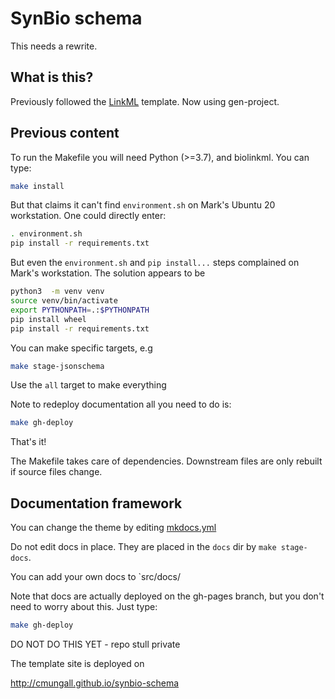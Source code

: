 # SynBio schema

This needs a rewrite.

## What is this?

Previously followed the [LinkML](https://github.com/biolink/biolinkml/) template. Now using gen-project.

## Previous content

To run the Makefile you will need Python (>=3.7), and biolinkml. You can type:

```bash
make install
```

But that claims it can't find `environment.sh` on Mark's Ubuntu 20 workstation. One could directly enter:

```bash
. environment.sh
pip install -r requirements.txt
```

But even the `environment.sh` and `pip install...` steps complained on Mark's  workstation. The solution appears to be

```bash
python3  -m venv venv 
source venv/bin/activate 
export PYTHONPATH=.:$PYTHONPATH 
pip install wheel 
pip install -r requirements.txt
```

You can make specific targets, e.g

```bash
make stage-jsonschema
```

Use the `all` target to make everything

Note to redeploy documentation all you need to do is:

```bash
make gh-deploy
```

That's it!

The Makefile takes care of dependencies. Downstream files are only rebuilt if source files change.

## Documentation framework

You can change the theme by editing [mkdocs.yml](mkdocs.yml)

Do not edit docs in place. They are placed in the `docs` dir by `make stage-docs`.

You can add your own docs to `src/docs/

Note that docs are actually deployed on the gh-pages branch, but you don't need to worry about this. Just type:

```bash
make gh-deploy
```

DO NOT DO THIS YET - repo stull private

The template site is deployed on

http://cmungall.github.io/synbio-schema

